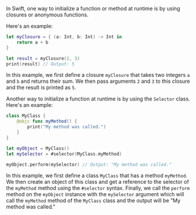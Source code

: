In Swift, one way to initialize a function or method at runtime is by using closures or anonymous functions. 

Here's an example:

```Swift
let myClosure = { (a: Int, b: Int) -> Int in
    return a + b
}

let result = myClosure(2, 3)
print(result) // Output: 5
```

In this example, we first define a closure `myClosure` that takes two integers `a` and `b` and returns their sum. We then pass arguments `2` and `3` to this closure and the result is printed as `5`.

Another way to initialize a function at runtime is by using the `Selector` class. Here's an example:

```Swift
class MyClass {
    @objc func myMethod() {
        print("My method was called.")
    }
}

let myObject = MyClass()
let mySelector = #selector(MyClass.myMethod)

myObject.perform(mySelector) // Output: "My method was called."
```

In this example, we first define a class `MyClass` that has a method `myMethod`. We then create an object of this class and get a reference to the selector of the `myMethod` method using the `#selector` syntax. Finally, we call the `perform` method on the `myObject` instance with the `mySelector` argument which will call the `myMethod` method of the `MyClass` class and the output will be "My method was called."